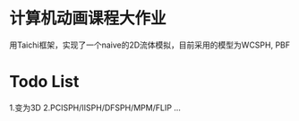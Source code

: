# 计算机动画课程大作业
用Taichi框架，实现了一个naive的2D流体模拟，目前采用的模型为WCSPH, PBF

# Todo List
1.变为3D
2.PCISPH/IISPH/DFSPH/MPM/FLIP
...